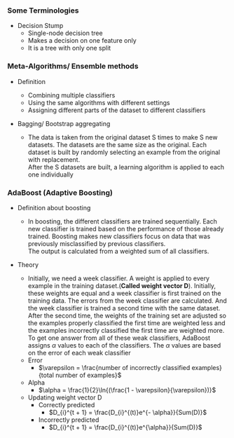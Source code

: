 ### Some Terminologies
* Decision Stump
  * Single-node decision tree
  * Makes a decision on one feature only
  * It is a tree with only one split

### Meta-Algorithms/ Ensemble methods
* Definition
  * Combining multiple classifiers
  * Using the same algorithms with different settings
  * Assigning different parts of the dataset to different classifiers

* Bagging/ Bootstrap aggregating
  * The data is taken from the original dataset S times to make S new datasets. The datasets are the same size as the original. Each dataset is built by randomly selecting an example from the original with replacement.  
  After the S datasets are built, a learning algorithm is applied to each one individually

### AdaBoost (Adaptive Boosting)
* Definition about boosting
  * In boosting, the different classifiers are trained sequentially. Each new classifier is trained based on the performance of those already trained. Boosting makes new classifiers focus on data that was previously misclassified by previous classifiers.  
  The output is calculated from a weighted sum of all classifiers.

* Theory
  * Initially, we need a week classifier. A weight is applied to every example in the training dataset.(**Called weight vector D**). Initially, these weights are equal and a week classifier is first trained on the training data. The errors from the week classifier are calculated. And the week classifier is trained a second time with the same dataset. After the second time, the weights of the training set are adjusted so the examples properly classified the first time are weighted less and the examples incorrectly classified the first time are weighted more.  
  To get one answer from all of these weak classifiers, AdaBoost assigns $\alpha$ values to each of the classifiers. The $\alpha$ values are based on the error of each weak classifier
  * Error
    * $\varepsilon = \frac{number of incorrectly classified examples}{total number of examples}$
  * Alpha
    * $\alpha = \frac{1}{2}\ln{(\frac{1 - \varepsilon}{\varepsilon})}$
  * Updating weight vector D
    * Correctly predicted
      * $D_{i}^{t + 1} = \frac{D_{i}^{(t)}e^{- \alpha}}{Sum(D)}$
    * Incorrectly predicted
      * $D_{i}^{t + 1} = \frac{D_{i}^{(t)}e^{\alpha}}{Sum(D)}$
  
 
